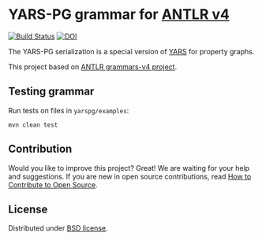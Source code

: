 # YARS-PG grammar for [ANTLR v4](https://github.com/antlr/antlr4)

[![Build Status](https://travis-ci.com/lszeremeta/antlr-yarspg.svg?token=pTqbek1JAcq4ZAzTmmEy&branch=master)](https://travis-ci.com/lszeremeta/antlr-yarspg)
[![DOI](https://zenodo.org/badge/161351716.svg)](https://zenodo.org/badge/latestdoi/161351716)

The YARS-PG serialization is a special version of [YARS](https://github.com/lszeremeta/antlr-yars) for property graphs.

This project based on [ANTLR grammars-v4 project](https://github.com/antlr/grammars-v4).

## Testing grammar

Run tests on files in ``yarspg/examples``:

```shell
mvn clean test
```

## Contribution

Would you like to improve this project? Great! We are waiting for your help and suggestions. If you are new in open source contributions, read [How to Contribute to Open Source](https://opensource.guide/how-to-contribute/).

## License

Distributed under [BSD license](https://github.com/lszeremeta/antlr-yarspg/blob/master/LICENSE).
